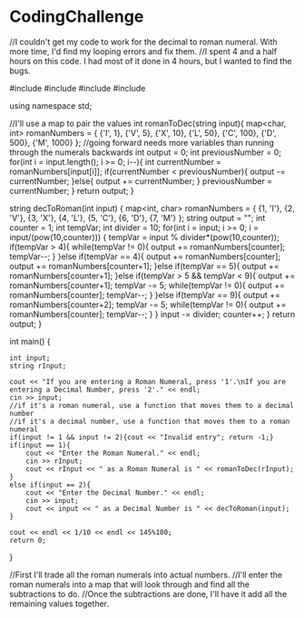 # CodingChallenge

//I couldn't get my code to work for the decimal to roman numeral. With more time, I'd find my looping errors and fix them.
//I spent 4 and a half hours on this code. I had most of it done in 4 hours, but I wanted to find the bugs.

#include <iostream>
#include <string>
#include <map>
#include <cmath>

using namespace std;

//I'll use a map to pair the values
int romanToDec(string input){
    map<char, int> romanNumbers = {
        {'I', 1},
        {'V', 5},
        {'X', 10},
        {'L', 50},
        {'C', 100},
        {'D', 500},
        {'M', 1000}
};
    //going forward needs more variables than running through the numerals backwards
    int output = 0;
    int previousNumber = 0;
    for(int i = input.length(); i >= 0; i--){
        int currentNumber = romanNumbers[input[i]];
        if(currentNumber < previousNumber){
            output -= currentNumber;
        }else{
            output += currentNumber;
        }
        previousNumber = currentNumber;
    }
    return output;
}

string decToRoman(int input) {
    map<int, char> romanNumbers = {
            {1, 'I'},
            {2, 'V'},
            {3, 'X'},
            {4, 'L'},
            {5, 'C'},
            {6, 'D'},
            {7, 'M'}
    };
    string output = "";
    int counter = 1;
    int tempVar;
    int divider = 10;
    for(int i = input; i >= 0; i = input/(pow(10,counter))) {
        tempVar = input % divider*(pow(10,counter));
        if(tempVar > 4){
            while(tempVar != 0){
                output += romanNumbers[counter];
                tempVar--;
            }
        }else if(tempVar == 4){
                output += romanNumbers[counter];
                output += romanNumbers[counter+1];
        }else if(tempVar == 5){
                output += romanNumbers[counter+1];
        }else if(tempVar > 5 && tempVar < 9){
                output += romanNumbers[counter+1];
                tempVar -= 5;
                while(tempVar != 0){
                output += romanNumbers[counter];
                tempVar--;
                }
        }else if(tempVar == 9){
            output += romanNumbers[counter+2];
            tempVar -= 5;
            while(tempVar != 0){
                output += romanNumbers[counter];
                tempVar--;
            }
        }
        input -= divider;
        counter++;
    }
    return output;
}


int main() {

    int input;
    string rInput;

    cout << "If you are entering a Roman Numeral, press '1'.\nIf you are entering a Decimal Number, press '2'." << endl;
    cin >> input;
    //if it's a roman numeral, use a function that moves them to a decimal number
    //if it's a decimal number, use a function that moves them to a roman numeral
    if(input != 1 && input != 2){cout << "Invalid entry"; return -1;}
    if(input == 1){
        cout << "Enter the Roman Numeral." << endl;
        cin >> rInput;
        cout << rInput << " as a Roman Numeral is " << romanToDec(rInput);
    }
    else if(input == 2){
        cout << "Enter the Decimal Number." << endl;
        cin >> input;
        cout << input << " as a Decimal Number is " << decToRoman(input);
    }

    cout << endl << 1/10 << endl << 145%100;
    return 0;
}

//First I'll trade all the roman numerals into actual numbers.
//I'll enter the roman numerals into a map that will look through and find all the subtractions to do.
//Once the subtractions are done, I'll have it add all the remaining values together.
